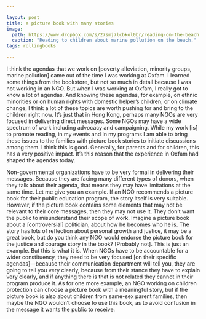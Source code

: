 ```yaml
---

layout: post
title: a picture book with many stories
image:
  path: https://www.dropbox.com/s/27smj7lcbkol0br/reading-on-the-beach.jpg?raw=1
  caption: "Reading to children about marine pollution on the beach."
tags: rollingbooks

---
```


I think the agendas that we work on [poverty alleviation, minority groups, marine pollution] came out of the time I was working at Oxfam. I learned some things from the bookstore, but not so much in detail because I was not working in an NGO. But when I was working at Oxfam, I really got to know a lot of agendas. And knowing these agendas, for example, on ethnic minorities or on human rights with domestic helper’s children, or on climate change, I think a lot of these topics are worth pushing for and bring to the children right now. It’s just that in Hong Kong, perhaps many NGOs are very focused in delivering direct messages. Some NGOs may have a wide spectrum of work including advocacy and campaigning. While my work [is] to promote reading, in my events and in my programs I am able to bring these issues to the families with picture book stories to initiate discussions among them. I think this is good. Generally, for parents and for children, this has a very positive impact. It’s this reason that the experience in Oxfam had shaped the agendas today.

Non-governmental organizations have to be very formal in delivering their messages. Because they are facing many different types of donors, when they talk about their agenda, that means they may have limitations at the same time. Let me give you an example. If an NGO recommends a picture book for their public education program, the story itself is very suitable. However, if the picture book contains some elements that may not be relevant to their core messages, then they may not use it. They don’t want the public to misunderstand their scope of work. Imagine a picture book about a [controversial] politician, about how he becomes who he is. The story has lots of reflection about personal growth and justice, it may be a great book, but do you think any NGO would endorse the picture book for the justice and courage story in the book? [Probably not]. This is just an example. But this is what it is. When NGOs have to be accountable for a wider constituency, they need to be very focused [on their specific agendas]—because their communication department will tell you, they are going to tell you very clearly, because from their stance they have to explain very clearly, and if anything there is that is not related they cannot in their program produce it. As for one more example, an NGO working on children protection can choose a picture book with a meaningful story, but if the picture book is also about children from same-sex parent families, then maybe the NGO wouldn’t choose to use this book, as to avoid confusion in the message it wants the public to receive. 
